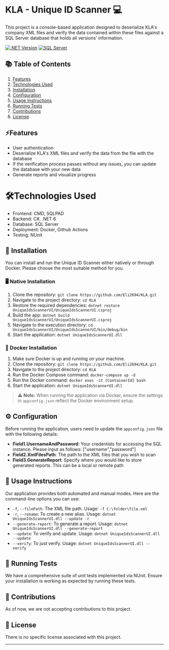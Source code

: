 # KLA - Unique ID Scanner 💻

This project is a console-based application designed to deserialize KLA's company XML files and verify the data contained within these files against a SQL Server database that holds all versions' information.

[![.NET Version](https://img.shields.io/badge/.NET-6.0-blue.svg)](https://dotnet.microsoft.com/download)
[![SQL Server](https://img.shields.io/badge/SQL%20Server-latest-blue.svg)](https://www.microsoft.com/sql-server/)

## 📚 Table of Contents
1. [Features](#features)
2. [Technologies Used](#technologies-used)
3. [Installation](#installation)
4. [Configuration](#configuration)
5. [Usage Instructions](#usage-instructions)
6. [Running Tests](#running-tests)
7. [Contributions](#contributions)
8. [License](#license)

## <a name="features"></a>⚡Features
- User authentication
- Deserialize KLA's XML files and verify the data from the file with the database
- If the verification process passes without any issues, you can update the database with your new data
- Generate reports and visualize progress

# <a name="technologies-used"></a>🛠️Technologies Used
- Frontend: CMD, SQLPAD
- Backend: C#, .NET 6
- Database: SQL Server
- Deployment: Docker, Github Actions
- Testing: NUnit

## 🔧 Installation

You can install and run the Unique ID Scanner either natively or through Docker. Please choose the most suitable method for you.

### 🖥️ Native Installation
1. Clone the repository: `git clone https://github.com/Eli2694/KLA.git`
2. Navigate to the project directory: `cd KLA`
3. Restore the required dependencies: `dotnet restore UniqueIdsScannerUI/UniqueIdsScannerUI.csproj`
4. Build the app: `dotnet build UniqueIdsScannerUI/UniqueIdsScannerUI.csproj`
5. Navigate to the execution directory: `cd UniqueIdsScannerUI/UniqueIdsScannerUI/bin/debug/bin`
6. Start the application: `dotnet UniqueIdsScannerUI.dll`

### 🐳 Docker Installation
1. Make sure Docker is up and running on your machine.
2. Clone the repository: `git clone https://github.com/Eli2694/KLA.git`
3. Navigate to the project directory: `cd KLA`
4. Run the Docker Compose command: `docker-compose up -d`
5. Run the Docker  command: `docker exec -it [ContainerId] bash`
6. Start the application: `dotnet UniqueIdsScannerUI.dll`


> ⚠️ **Note:** When running the application via Docker, ensure the settings in `appconfig.json` reflect the Docker environment setup.


## ⚙️ Configuration
Before running the application, users need to update the `appconfig.json` file with the following details:
- **Field1.UsernameAndPassword**: Your credentials for accessing the SQL instance. Please input as follows: ["username","password"]
- **Field2.XmlFilesPath**: The path to the XML files that you wish to scan
- **Field3.GenerateReport**: Specify where you would like to store generated reports. This can be a local or remote path

## 📖 Usage Instructions
Our application provides both automated and manual modes. Here are the command-line options you can use:
- `-f`, `--filePath`: The XML file path. Usage: `-f C:\folder\file.xml`
- `-r`, `--rename`: To create a new alias. Usage: `dotnet UniqueIdsScannerUI.dll --update -r`
- `--generate-report`: To generate a report. Usage: `dotnet UniqueIdsScannerUI.dll --generate-report`
- `--update`: To verify and update. Usage: `dotnet UniqueIdsScannerUI.dll --update`
- `--verify`: To just verify. Usage: `dotnet UniqueIdsScannerUI.dll --verify`

## 🧪 Running Tests
We have a comprehensive suite of unit tests implemented via NUnit. Ensure your installation is working as expected by running these tests.

## 👥 Contributions
As of now, we are not accepting contributions to this project.

## 📄 License
There is no specific license associated with this project.

---

